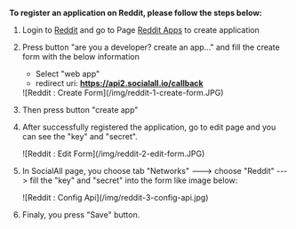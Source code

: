 __To register an application on Reddit, please follow the steps below:__

1. Login to [Reddit](https://www.reddit.com/) and go to Page [Reddit Apps](https://www.reddit.com/prefs/apps/) to create application

2. Press button "are you a developer? create an app..." and fill the create form with the below information
    * Select "web app"
    * redirect uri: __https://api2.socialall.io/callback__
    
    <div class="soclall-br"></div>
    ![Reddit : Create Form](/img/reddit-1-create-form.JPG)
    <div class="soclall-br"></div>
    
3. Then press button "create app"
4. After successfully registered the application, go to edit page and you can see the "key" and "secret".
    <div class="soclall-br"></div>
    ![Reddit : Edit Form](/img/reddit-2-edit-form.JPG)
    <div class="soclall-br"></div>
5. In SocialAll page, you choose tab "Networks" ---> choose "Reddit" ---> fill the "key" and "secret" into the form like image below:
    <div class="soclall-br"></div>
    ![Reddit : Config Api](/img/reddit-3-config-api.jpg)
    <div class="soclall-br"></div>
6. Finaly, you press "Save" button.